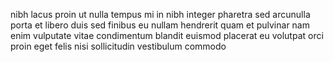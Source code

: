 nibh lacus proin ut nulla tempus mi in nibh integer pharetra sed arcunulla porta
et libero duis sed finibus eu nullam hendrerit quam et pulvinar nam enim
vulputate vitae condimentum blandit euismod placerat eu volutpat orci proin
eget felis nisi sollicitudin vestibulum commodo